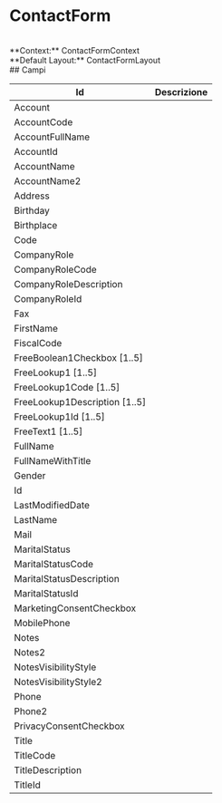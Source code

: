 # ContactForm

<br/>
**Context:** ContactFormContext
<br/>
**Default Layout:** ContactFormLayout



<br/>
## Campi

| Id | Descrizione | 
| --- | --- | 
| Account |  | 
| AccountCode |  | 
| AccountFullName |  | 
| AccountId |  | 
| AccountName |  | 
| AccountName2 |  | 
| Address |  | 
| Birthday |  | 
| Birthplace |  | 
| Code |  | 
| CompanyRole |  | 
| CompanyRoleCode |  | 
| CompanyRoleDescription |  | 
| CompanyRoleId |  | 
| Fax |  | 
| FirstName |  | 
| FiscalCode |  | 
| FreeBoolean1Checkbox [1..5] |  | 
| FreeLookup1 [1..5] |  | 
| FreeLookup1Code [1..5] |  | 
| FreeLookup1Description [1..5] |  | 
| FreeLookup1Id [1..5] |  | 
| FreeText1 [1..5] |  | 
| FullName |  | 
| FullNameWithTitle |  | 
| Gender |  | 
| Id |  | 
| LastModifiedDate |  | 
| LastName |  | 
| Mail |  | 
| MaritalStatus |  | 
| MaritalStatusCode |  | 
| MaritalStatusDescription |  | 
| MaritalStatusId |  | 
| MarketingConsentCheckbox |  | 
| MobilePhone |  | 
| Notes |  | 
| Notes2 |  | 
| NotesVisibilityStyle |  | 
| NotesVisibilityStyle2 |  | 
| Phone |  | 
| Phone2 |  | 
| PrivacyConsentCheckbox |  | 
| Title |  | 
| TitleCode |  | 
| TitleDescription |  | 
| TitleId |  |
